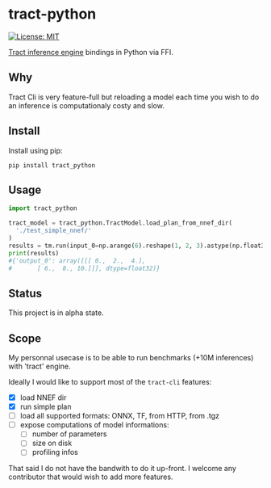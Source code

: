 # tract-python

 [![License: MIT](https://img.shields.io/badge/License-MIT-yellow.svg)](https://opensource.org/licenses/MIT)

[Tract inference engine](https://github.com/sonos/tract) bindings in Python via FFI.

## Why

Tract Cli is very feature-full but reloading a model each time you wish
to do an inference is computationaly costy and slow.

## Install

Install using pip:
```
pip install tract_python
```


## Usage

```python
import tract_python

tract_model = tract_python.TractModel.load_plan_from_nnef_dir(
  './test_simple_nnef/'
)
results = tm.run(input_0=np.arange(6).reshape(1, 2, 3).astype(np.float32))
print(results)
#{'output_0': array([[[ 0.,  2.,  4.],
#       [ 6.,  8., 10.]]], dtype=float32)}

```

## Status

This project is in alpha state.

## Scope

My personnal usecase is to be able to run benchmarks (+10M inferences) with 'tract' engine.

Ideally I would like to support most of the `tract-cli` features:
- [X] load NNEF dir
- [X] run simple plan
- [ ] load all supported formats: ONNX, TF, from HTTP, from .tgz
- [ ] expose computations of model informations:
    - [ ] number of parameters
    - [ ] size on disk
    - [ ] profiling infos

That said I do not have the bandwith to do it up-front.
I welcome any contributor that would wish to add more features.
